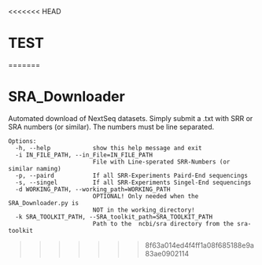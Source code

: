 <<<<<<< HEAD
# TEST
=======
# SRA_Downloader


Automated download of NextSeq datasets. Simply submit a .txt with SRR or SRA numbers (or similar). The numbers must be line separated.

```
Options:
  -h, --help            show this help message and exit
  -i IN_FILE_PATH, --in_File=IN_FILE_PATH
                        File with Line-sperated SRR-Numbers (or similar naming)
  -p, --paird           If all SRR-Experiments Paird-End sequencings
  -s, --singel          If all SRR-Experiments Singel-End sequencings
  -d WORKING_PATH, --working_path=WORKING_PATH
                        OPTIONAL! Only needed when the SRA_Downloader.py is
                        NOT in the working_directory!
  -k SRA_TOOLKIT_PATH, --SRA_toolkit_path=SRA_TOOLKIT_PATH
                        Path to the  ncbi/sra directory from the sra-toolkit
```
>>>>>>> 8f63a014ed4f4ff1a08f685188e9a83ae0902114

